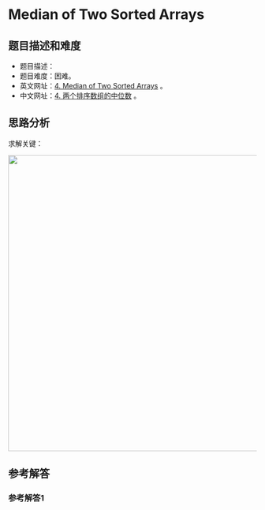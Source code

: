 # Median of Two Sorted Arrays

## 题目描述和难度
+ 题目描述：
+ 题目难度：困难。
+ 英文网址：[4. Median of Two Sorted Arrays](https://leetcode.com/problems/median-of-two-sorted-arrays/description/)  。
+ 中文网址：[4. 两个排序数组的中位数](https://leetcode-cn.com/problems/median-of-two-sorted-arrays/description/)  。
## 思路分析
求解关键：

<img src="https://liweiwei1419.github.io/images/leetcode-solution/" width="600">

## 参考解答
### 参考解答1

```java

```